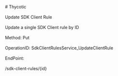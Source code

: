 <br>#     Thycotic</br>
<br>Update SDK Client Rule</br>
<br>Update a single SDK Client rule by ID</br>
<br>Method: Put</br>
<br>OperationID: SdkClientRulesService_UpdateClientRule</br>
<br>EndPoint:</br>
<br>/sdk-client-rules/{id}</br>
